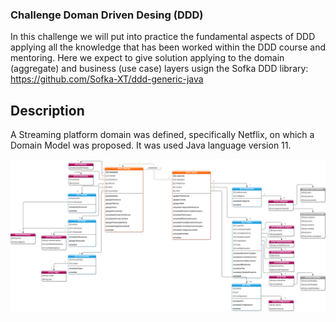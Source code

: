 ### Challenge Doman Driven Desing (DDD)
In this challenge we will put into practice the fundamental aspects of DDD applying all the knowledge that has been worked within the DDD course and mentoring. Here we expect to give solution applying to the domain (aggregate) and business (use case) layers usign the Sofka DDD library: https://github.com/Sofka-XT/ddd-generic-java

## Description
A Streaming platform domain was defined, specifically Netflix, on which a Domain Model was proposed.  It was used Java language version 11. 

![Modelo de dominio](https://github.com/mariafernandamonroy/Challenge-DDD-JUnit/blob/main/Scheme/Streaming-ModelodeDominio.drawio.png)

